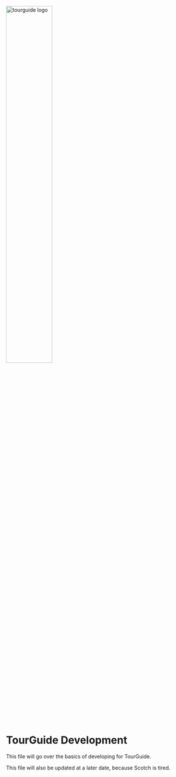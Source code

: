 <img src="https://user-images.githubusercontent.com/8014761/190516106-6e8c948c-9302-47e0-b09e-114a5456301d.png" alt="tourguide logo" style="width: 50%;">

# TourGuide Development

This file will go over the basics of developing for TourGuide.

This file will also be updated at a later date, because Scotch is tired.